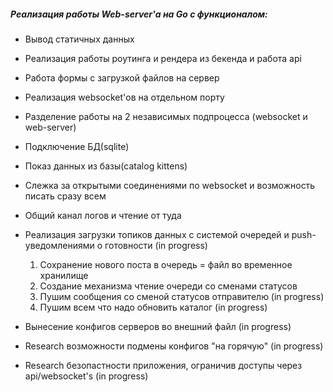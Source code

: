 ##### Реализация работы Web-server'а на Go с функционалом:

* Вывод статичных данных
* Реализация работы роутинга и рендера из бекенда и работа api
* Работа формы с загрузкой файлов на сервер
* Реализация websocket'ов на отдельном порту
* Разделение работы на 2 независимых подпроцесса (websocket и web-server)
* Подключение БД(sqlite)
* Показ данных из базы(catalog kittens)
* Слежка за открытыми соединениями по websocket и возможность писать сразу всем
* Общий канал логов и чтение от туда
* Реализация загрузки топиков данных с системой очередей и push-уведомлениями о готовности (in progress)
    
    1. Сохранение нового поста в очередь = файл во временное хранилище
    2. Создание механизма чтение очереди со сменами статусов
    3. Пушим сообщения со сменой статусов отправителю (in progress)
    4. Пушим всем что надо обновить каталог (in progress)
* Вынесение конфигов серверов во внешний файл (in progress)
* Research возможности подмены конфигов "на горячую" (in progress)
* Research безопастности приложения, ограничив доступы через api/websocket's (in progress)
